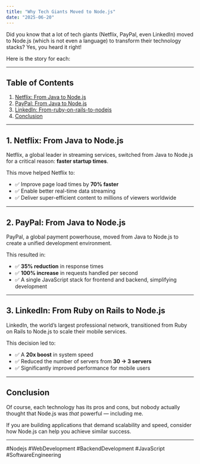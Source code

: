 ```yaml
---
title: "Why Tech Giants Moved to Node.js"
date: "2025-06-20"
---
```


Did you know that a lot of tech giants (Netflix, PayPal, even LinkedIn) moved to Node.js (which is not even a language) to transform their technology stacks? Yes, you heard it right!  

Here is the story for each:  

---

## Table of Contents
1. [Netflix: From Java to Node.js](#1-netflix-from-java-to-nodejs)  
2. [PayPal: From Java to Node.js](#2-paypal-from-java-to-nodejs)  
3. [LinkedIn: From-ruby-on-rails-to-nodejs](#3-linkedin-from-ruby-on-rails-to-nodejs)  
4. [Conclusion](#conclusion)  

---

## 1. Netflix: From Java to Node.js
Netflix, a global leader in streaming services, switched from Java to Node.js for a critical reason: **faster startup times**.  

This move helped Netflix to:  
- ✅ Improve page load times by **70% faster**  
- ✅ Enable better real-time data streaming  
- ✅ Deliver super-efficient content to millions of viewers worldwide  

---

## 2. PayPal: From Java to Node.js
PayPal, a global payment powerhouse, moved from Java to Node.js to create a unified development environment.  

This resulted in:  
- ✅ **35% reduction** in response times  
- ✅ **100% increase** in requests handled per second  
- ✅ A single JavaScript stack for frontend and backend, simplifying development  

---

## 3. LinkedIn: From Ruby on Rails to Node.js
LinkedIn, the world’s largest professional network, transitioned from Ruby on Rails to Node.js to scale their mobile services.  

This decision led to:  
- ✅ A **20x boost** in system speed  
- ✅ Reduced the number of servers from **30 → 3 servers**  
- ✅ Significantly improved performance for mobile users  

---

## Conclusion
Of course, each technology has its pros and cons, but nobody actually thought that Node.js was *that* powerful — including me.  

If you are building applications that demand scalability and speed, consider how Node.js can help you achieve similar success.  

---

#Nodejs #WebDevelopment #BackendDevelopment #JavaScript #SoftwareEngineering
